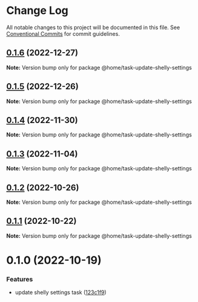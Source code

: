 # Change Log

All notable changes to this project will be documented in this file.
See [Conventional Commits](https://conventionalcommits.org) for commit guidelines.

## [0.1.6](https://github.com/mariusz-kabala/homeAutomation/compare/@home/task-update-shelly-settings@0.1.5...@home/task-update-shelly-settings@0.1.6) (2022-12-27)

**Note:** Version bump only for package @home/task-update-shelly-settings





## [0.1.5](https://github.com/mariusz-kabala/homeAutomation/compare/@home/task-update-shelly-settings@0.1.4...@home/task-update-shelly-settings@0.1.5) (2022-12-26)

**Note:** Version bump only for package @home/task-update-shelly-settings





## [0.1.4](https://github.com/mariusz-kabala/homeAutomation/compare/@home/task-update-shelly-settings@0.1.3...@home/task-update-shelly-settings@0.1.4) (2022-11-30)

**Note:** Version bump only for package @home/task-update-shelly-settings





## [0.1.3](https://github.com/mariusz-kabala/homeAutomation/compare/@home/task-update-shelly-settings@0.1.2...@home/task-update-shelly-settings@0.1.3) (2022-11-04)

**Note:** Version bump only for package @home/task-update-shelly-settings





## [0.1.2](https://github.com/mariusz-kabala/homeAutomation/compare/@home/task-update-shelly-settings@0.1.1...@home/task-update-shelly-settings@0.1.2) (2022-10-26)

**Note:** Version bump only for package @home/task-update-shelly-settings





## [0.1.1](https://github.com/mariusz-kabala/homeAutomation/compare/@home/task-update-shelly-settings@0.1.0...@home/task-update-shelly-settings@0.1.1) (2022-10-22)

**Note:** Version bump only for package @home/task-update-shelly-settings





# 0.1.0 (2022-10-19)


### Features

* update shelly settings task ([123c1f9](https://github.com/mariusz-kabala/homeAutomation/commit/123c1f94e2abc6f1b4440d3dc71446d51a83ebd3))
